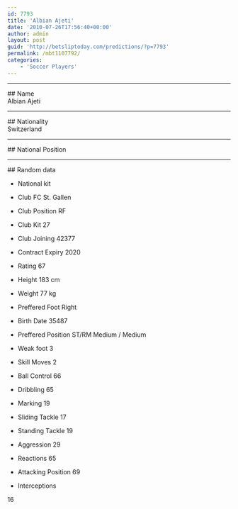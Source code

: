 ```yaml
---
id: 7793
title: 'Albian Ajeti'
date: '2010-07-26T17:56:40+00:00'
author: admin
layout: post
guid: 'http://betsliptoday.com/predictions/?p=7793'
permalink: /mbt1107792/
categories:
    - 'Soccer Players'
---
```


- - - - - -

\## Name  
 Albian Ajeti

- - - - - -

\## Nationality  
 Switzerland

- - - - - -

\## National Position

- - - - - -

\## Random data

- National kit
- Club
 FC St. Gallen

- Club Position
 RF

- Club Kit
 27

- Club Joining
 42377

- Contract Expiry
 2020

- Rating
 67

- Height
 183 cm

- Weight
 77 kg

- Preffered Foot
 Right

- Birth Date
 35487

- Preffered Position
 ST/RM Medium / Medium

- Weak foot
 3

- Skill Moves
 2

- Ball Control
 66

- Dribbling
 65

- Marking
 19

- Sliding Tackle
 17

- Standing Tackle
 19

- Aggression
 29

- Reactions
 65

- Attacking Position
 69

- Interceptions

 16